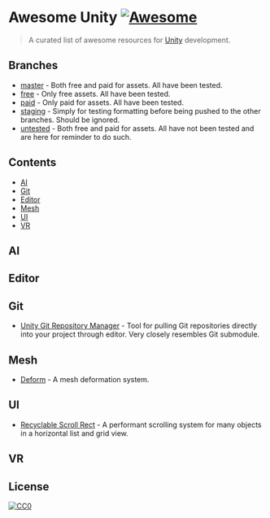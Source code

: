 # Awesome Unity [![Awesome](https://awesome.re/badge.svg)](https://awesome.re)

> A curated list of awesome resources for [Unity](https://unity.com/) development.

## Branches

- [master](https://github.com/PureSaltProductions/awesome-unity/tree/master) - Both free and paid for assets. All have been tested.
- [free](https://github.com/PureSaltProductions/awesome-unity/tree/free) - Only free assets. All have been tested.
- [paid](https://github.com/PureSaltProductions/awesome-unity/tree/paid) - Only paid for assets. All have been tested.
- [staging](https://github.com/PureSaltProductions/awesome-unity/tree/staging) - Simply for testing formatting before being pushed to the other branches. Should be ignored.
- [untested](https://github.com/PureSaltProductions/awesome-unity/tree/untested) - Both free and paid for assets. All have not been tested and are here for reminder to do such.

## Contents

- [AI](#ai)
- [Git](#ai)
- [Editor](#editor)
- [Mesh](#mesh)
- [UI](#ui)
- [VR](#vr)

## AI

## Editor

## Git

- [Unity Git Repository Manager](https://github.com/rossborchers/UnityGitRepositoryManager) - Tool for pulling Git repositories directly into your project through editor. Very closely resembles Git submodule.

## Mesh

- [Deform](https://github.com/keenanwoodall/Deform) - A mesh deformation system.

## UI

- [Recyclable Scroll Rect](https://github.com/MdIqubal/Recyclable-Scroll-Rect) - A performant scrolling system for many objects in a horizontal list and grid view.

## VR

## License

[![CC0](https://mirrors.creativecommons.org/presskit/buttons/88x31/svg/cc-zero.svg)](https://creativecommons.org/publicdomain/zero/1.0)